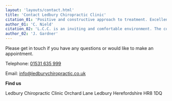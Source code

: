 ```yaml
---
layout: 'layouts/contact.html'
title: 'Contact Ledbury Chiropractic Clinic'
citation_01: 'Positive and constructive approach to treatment. Excellent and relaxed facilities. Treatment always beneficial, making steady progress with a longstanding problem. Several other associated problems treated successfully.'
author_01: 'C. Nield'
citation_02: 'L.C.C. is an inviting and comfortable environment. The conduct and treatment is professional, helpful and appropriate. Thank you.'
author_02: 'J. Gardner'
---
```

Please get in touch if you have any questions or would like to make an appointment.

Telephone:  <a href="tel:01531635999" target="blank" title="Telephone the clinic" rel="noopener">01531 635 999</a>

Email:      <a href="mailto:info@ledburychiropractic.co.uk" target="blank" title="Email the clinic" rel="noopener">info@ledburychiropractic.co.uk</a>

**Find us**

Ledbury Chiropractic Clinic
Orchard Lane
Ledbury
Herefordshire
HR8 1DQ
